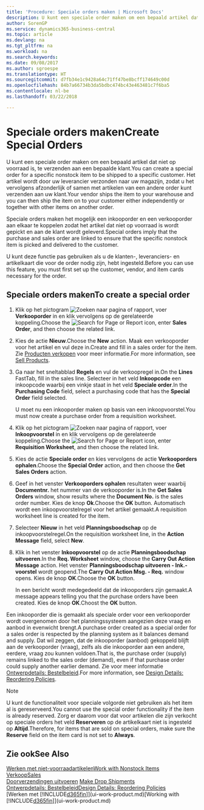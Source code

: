 ```yaml
---
title: 'Procedure: Speciale orders maken | Microsoft Docs'
description: U kunt een speciale order maken om een bepaald artikel dat niet op voorraad is, te verzenden aan een bepaalde klant. Het artikel wordt door uw leverancier verzonden naar uw magazijn, zodat u het vervolgens afzonderlijk of samen met artikelen van een andere order kunt verzenden aan uw klant.
author: SorenGP
ms.service: dynamics365-business-central
ms.topic: article
ms.devlang: na
ms.tgt_pltfrm: na
ms.workload: na
ms.search.keywords: 
ms.date: 09/08/2017
ms.author: sgroespe
ms.translationtype: HT
ms.sourcegitcommit: d7fb34e1c9428a64c71ff47be8bcff174649c00d
ms.openlocfilehash: 84b7a66734b3da5bdbc474bc43e463481c7f6ba5
ms.contentlocale: nl-be
ms.lasthandoff: 03/22/2018

---
```

# <a name="create-special-orders"></a><span data-ttu-id="552bd-104">Speciale orders maken</span><span class="sxs-lookup"><span data-stu-id="552bd-104">Create Special Orders</span></span>
<span data-ttu-id="552bd-105">U kunt een speciale order maken om een bepaald artikel dat niet op voorraad is, te verzenden aan een bepaalde klant.</span><span class="sxs-lookup"><span data-stu-id="552bd-105">You can create a special order for a specific nonstock item to be shipped to a specific customer.</span></span> <span data-ttu-id="552bd-106">Het artikel wordt door uw leverancier verzonden naar uw magazijn, zodat u het vervolgens afzonderlijk of samen met artikelen van een andere order kunt verzenden aan uw klant.</span><span class="sxs-lookup"><span data-stu-id="552bd-106">Your vendor ships the item to your warehouse and you can then ship the item on to your customer either independently or together with other items on another order.</span></span>  

<span data-ttu-id="552bd-107">Speciale orders maken het mogelijk een inkooporder en een verkooporder aan elkaar te koppelen zodat het artikel dat niet op voorraad is wordt gepickt en aan de klant wordt geleverd.</span><span class="sxs-lookup"><span data-stu-id="552bd-107">Special orders imply that the purchase and sales order are linked to ensure that the specific nonstock item is picked and delivered to the customer.</span></span>  

<span data-ttu-id="552bd-108">U kunt deze functie pas gebruiken als u de klanten-, leveranciers- en artikelkaart die voor de order nodig zijn, hebt ingesteld.</span><span class="sxs-lookup"><span data-stu-id="552bd-108">Before you can use this feature, you must first set up the customer, vendor, and item cards necessary for the order.</span></span>  

## <a name="to-create-a-special-order"></a><span data-ttu-id="552bd-109">Speciale orders maken</span><span class="sxs-lookup"><span data-stu-id="552bd-109">To create a special order</span></span>  
1.  <span data-ttu-id="552bd-110">Klik op het pictogram ![Zoeken naar pagina of rapport](media/ui-search/search_small.png "pictogram Zoeken naar pagina of rapport"), voer **Verkooporder** in en klik vervolgens op de gerelateerde koppeling.</span><span class="sxs-lookup"><span data-stu-id="552bd-110">Choose the ![Search for Page or Report](media/ui-search/search_small.png "Search for Page or Report icon") icon, enter **Sales Order**, and then choose the related link.</span></span>  
2. <span data-ttu-id="552bd-111">Kies de actie **Nieuw**.</span><span class="sxs-lookup"><span data-stu-id="552bd-111">Choose the **New** action.</span></span> <span data-ttu-id="552bd-112">Maak een  verkooporder voor het artikel en vul deze in.</span><span class="sxs-lookup"><span data-stu-id="552bd-112">Create and fill in a  sales order for the item.</span></span> <span data-ttu-id="552bd-113">Zie [Producten verkopen](sales-how-sell-products.md) voor meer informatie.</span><span class="sxs-lookup"><span data-stu-id="552bd-113">For more information, see [Sell Products](sales-how-sell-products.md).</span></span>
3.  <span data-ttu-id="552bd-114">Ga naar het sneltabblad **Regels** en vul de verkoopregel in.</span><span class="sxs-lookup"><span data-stu-id="552bd-114">On the **Lines** FastTab, fill in the sales line.</span></span> <span data-ttu-id="552bd-115">Selecteer in het veld **Inkoopcode** een inkoopcode waarbij een vinkje staat in het veld **Speciale order**.</span><span class="sxs-lookup"><span data-stu-id="552bd-115">In the **Purchasing Code** field, select a purchasing code that has the **Special Order** field selected.</span></span>

    <span data-ttu-id="552bd-116">U moet nu een inkooporder maken op basis van een inkoopvoorstel.</span><span class="sxs-lookup"><span data-stu-id="552bd-116">You must now create a purchase order from a requisition worksheet.</span></span>  
4. <span data-ttu-id="552bd-117">Klik op het pictogram ![Zoeken naar pagina of rapport](media/ui-search/search_small.png "pictogram Zoeken naar pagina of rapport"), voer **Inkoopvoorstel** in en klik vervolgens op de gerelateerde koppeling.</span><span class="sxs-lookup"><span data-stu-id="552bd-117">Choose the ![Search for Page or Report](media/ui-search/search_small.png "Search for Page or Report icon") icon, enter **Requisition Worksheet**, and then choose the related link.</span></span>  
5. <span data-ttu-id="552bd-118">Kies de actie **Speciale order** en kies vervolgens de actie **Verkooporders ophalen**.</span><span class="sxs-lookup"><span data-stu-id="552bd-118">Choose the **Special Order** action, and then choose the **Get Sales Orders** action.</span></span>  
6.  <span data-ttu-id="552bd-119">Geef in het venster **Verkooporders ophalen** resultaten weer waarbij **Documentnr.** het nummer van de verkooporder is.</span><span class="sxs-lookup"><span data-stu-id="552bd-119">In the **Get Sales Orders** window, show results where the **Document No.** is the sales order number.</span></span> <span data-ttu-id="552bd-120">Kies de knop **Ok**.</span><span class="sxs-lookup"><span data-stu-id="552bd-120">Choose the **OK** button.</span></span> <span data-ttu-id="552bd-121">Automatisch wordt een inkoopvoorstelregel voor het artikel gemaakt.</span><span class="sxs-lookup"><span data-stu-id="552bd-121">A requisition worksheet line is created for the item.</span></span>  
7.  <span data-ttu-id="552bd-122">Selecteer **Nieuw** in het veld **Planningsboodschap** op de inkoopvoorstelregel.</span><span class="sxs-lookup"><span data-stu-id="552bd-122">On the requisition worksheet line, in the **Action Message** field, select **New**.</span></span>  
8.  <span data-ttu-id="552bd-123">Klik in het venster **Inkoopvoorstel** op de actie **Planningsboodschap uitvoeren**.</span><span class="sxs-lookup"><span data-stu-id="552bd-123">In the **Req. Worksheet** window, choose the **Carry Out Action Message** action.</span></span> <span data-ttu-id="552bd-124">Het venster **Planningsboodschap uitvoeren - Ink.-voorstel** wordt geopend.</span><span class="sxs-lookup"><span data-stu-id="552bd-124">The **Carry Out Action Msg. - Req.** window opens.</span></span> <span data-ttu-id="552bd-125">Kies de knop **OK**.</span><span class="sxs-lookup"><span data-stu-id="552bd-125">Choose the **OK** button.</span></span>  

    <span data-ttu-id="552bd-126">In een bericht wordt medegedeeld dat de inkooporders zijn gemaakt.</span><span class="sxs-lookup"><span data-stu-id="552bd-126">A message appears telling you that the purchase orders have been created.</span></span> <span data-ttu-id="552bd-127">Kies de knop **OK**.</span><span class="sxs-lookup"><span data-stu-id="552bd-127">Choost the **OK** button.</span></span>  

<span data-ttu-id="552bd-128">Een inkooporder die is gemaakt als speciale order voor een verkooporder wordt overgenomen door het planningssysteem aangezien deze vraag en aanbod in evenwicht brengt.</span><span class="sxs-lookup"><span data-stu-id="552bd-128">A purchase order created as a special order for a sales order is respected by the planning system as it balances demand and supply.</span></span> <span data-ttu-id="552bd-129">Dat wil zeggen, dat de inkooporder (aanbod) gekoppeld blijft aan de verkooporder (vraag), zelfs als die inkooporder aan een andere, eerdere, vraag zou kunnen voldoen.</span><span class="sxs-lookup"><span data-stu-id="552bd-129">That is, the purchase order (supply) remains linked to the sales order (demand), even if that purchase order could supply another earlier demand.</span></span> <span data-ttu-id="552bd-130">Zie voor meer informatie [Ontwerpdetails: Bestelbeleid](design-details-reservation-order-tracking-and-action-messaging.md).</span><span class="sxs-lookup"><span data-stu-id="552bd-130">For more information, see [Design Details: Reordering Policies](design-details-reservation-order-tracking-and-action-messaging.md).</span></span>  

> [!NOTE]  
>  <span data-ttu-id="552bd-131">U kunt de functionaliteit voor speciale volgorde niet gebruiken als het item al is gereserveerd.</span><span class="sxs-lookup"><span data-stu-id="552bd-131">You cannot use the special order functionality if the item is already reserved.</span></span> <span data-ttu-id="552bd-132">Zorg er daarom voor dat voor artikelen die zijn verkocht op speciale orders het veld **Reserveren** op de artikelkaart niet is ingesteld op **Altijd**.</span><span class="sxs-lookup"><span data-stu-id="552bd-132">Therefore, for items that are sold on special orders, make sure the **Reserve** field on the item card is not set to **Always**.</span></span>  

## <a name="see-also"></a><span data-ttu-id="552bd-133">Zie ook</span><span class="sxs-lookup"><span data-stu-id="552bd-133">See Also</span></span>  
[<span data-ttu-id="552bd-134">Werken met niet-voorraadartikelen</span><span class="sxs-lookup"><span data-stu-id="552bd-134">Work with Nonstock Items</span></span>](inventory-how-work-nonstock-items.md)  
[<span data-ttu-id="552bd-135">Verkoop</span><span class="sxs-lookup"><span data-stu-id="552bd-135">Sales</span></span>](sales-manage-sales.md)  
<span data-ttu-id="552bd-136">[Doorverzendingen uitvoeren](sales-how-drop-shipment.md) </span><span class="sxs-lookup"><span data-stu-id="552bd-136">[Make Drop Shipments](sales-how-drop-shipment.md) </span></span>  
[<span data-ttu-id="552bd-137">Ontwerpdetails: Bestelbeleid</span><span class="sxs-lookup"><span data-stu-id="552bd-137">Design Details: Reordering Policies</span></span>](design-details-reservation-order-tracking-and-action-messaging.md)  
<span data-ttu-id="552bd-138">[Werken met [!INCLUDE[d365fin](includes/d365fin_md.md)]](ui-work-product.md)</span><span class="sxs-lookup"><span data-stu-id="552bd-138">[Working with [!INCLUDE[d365fin](includes/d365fin_md.md)]](ui-work-product.md)</span></span>


